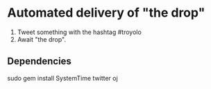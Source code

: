 # Automated delivery of "the drop"

1. Tweet something with the hashtag #troyolo
2. Await "the drop".

## Dependencies

sudo gem install SystemTime twitter oj

